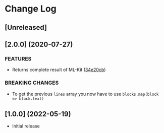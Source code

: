 # Change Log

## [Unreleased]

## [2.0.0] (2020-07-27)

### FEATURES

- Returns complete result of ML-Kit ([34e20cb](https://github.com/Pantrist-dev/capacitor-plugin-ml-kit-text-recognition/commit/34e20cb1c6b68a4dd8d5ce27ab9fcf0ebc6d3a59))


### BREAKING CHANGES

- To get the previous `lines` array you now have to use `blocks.map(block => block.text)`


## [1.0.0] (2022-05-19)

- Initial release